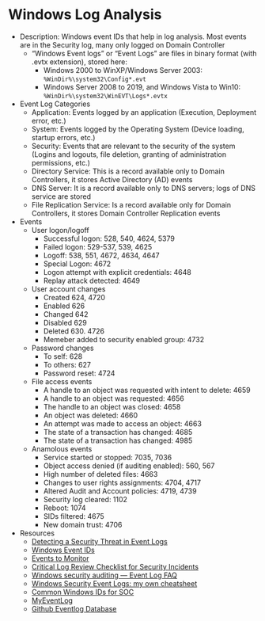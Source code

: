 # Windows Log Analysis

* Description: Windows event IDs that help in log analysis. Most events are in the Security log, many only logged on Domain Controller
  * “Windows Event logs” or “Event Logs” are files in binary format (with .evtx extension), stored here:
    * Windows 2000 to WinXP/Windows Server 2003: `%WinDir%\system32\Config*.evt`
    * Windows Server 2008 to 2019, and Windows Vista to Win10: `%WinDir%\system32\WinEVT\Logs*.evtx`
* Event Log Categories
  * Application: Events logged by an application (Execution, Deployment error, etc.)
  * System: Events logged by the Operating System (Device loading, startup errors, etc.)
  * Security: Events that are relevant to the security of the system (Logins and logouts, file deletion, granting of administration permissions, etc.)
  * Directory Service: This is a record available only to Domain Controllers, it stores Active Directory (AD) events
  * DNS Server: It is a record available only to DNS servers; logs of DNS service are stored
  * File Replication Service: Is a record available only for Domain Controllers, it stores Domain Controller Replication events
* Events
  * User logon/logoff
    * Successful logon: 528, 540, 4624, 5379
    * Failed logon: 529-537, 539, 4625
    * Logoff: 538, 551, 4672, 4634, 4647
    * Special Logon: 4672
    * Logon attempt with explicit credentials: 4648
    * Replay attack detected: 4649
  * User account changes
    * Created 624, 4720
    * Enabled 626
    * Changed 642
    * Disabled 629
    * Deleted 630. 4726
    * Memeber added to security enabled group: 4732
  * Password changes
    * To self: 628
    * To others: 627
    * Password reset: 4724
  * File access events
    * A handle to an object was requested with intent to delete: 4659
    * A handle to an object was requested: 4656
    * The handle to an object was closed: 4658
    * An object was deleted: 4660
    * An attempt was made to access an object: 4663
    * The state of a transaction has changed: 4685
    * The state of a transaction has changed: 4985
  * Anamolous events
    * Service started or stopped: 7035, 7036
    * Object access denied (if auditing enabled): 560, 567
    * High number of deleted files: 4663
    * Changes to user rights assignments: 4704, 4717
    * Altered Audit and Account policies: 4719, 4739
    * Security log cleared: 1102
    * Reboot: 1074
    * SIDs filtered: 4675
    * New domain trust: 4706
* Resources
  * [Detecting a Security Threat in Event Logs](https://blog.netwrix.com/2014/12/03/detecting-a-security-threat-in-event-logs/)
  * [Windows Event IDs](https://www.ultimatewindowssecurity.com/securitylog/encyclopedia/default.aspx?i=j)
  * [Events to Monitor](https://learn.microsoft.com/en-us/windows-server/identity/ad-ds/plan/appendix-l--events-to-monitor)
  * [Critical Log Review Checklist for Security Incidents](https://zeltser.com/security-incident-log-review-checklist/)
  * [Windows security auditing — Event Log FAQ](https://eventlogxp.com/essentials/securityauditing.html)
  * [Windows Security Event Logs: my own cheatsheet](https://andreafortuna.org/2019/06/12/windows-security-event-logs-my-own-cheatsheet/)
  * [Common Windows IDs for SOC](https://www.socinvestigation.com/most-common-windows-event-ids-to-hunt-mind-map/)
  * [MyEventLog](https://www.myeventlog.com/)
  * [Github Eventlog Database](https://github.com/stuhli/awesome-event-ids#event-id-databases)
